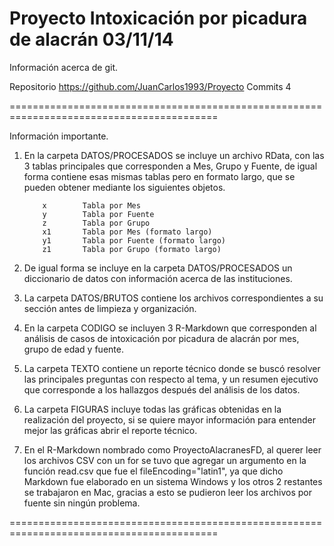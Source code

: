 Proyecto Intoxicación por picadura de alacrán     03/11/14
==========================================================================================

Información acerca de git.

Repositorio      https://github.com/JuanCarlos1993/Proyecto
Commits          4

==========================================================================================

Información importante.

1. En la carpeta DATOS/PROCESADOS se incluye un archivo RData, con las 3 tablas 
principales que corresponden a Mes, Grupo y Fuente, de igual forma contiene esas mismas 
tablas pero en formato largo, que se pueden obtener mediante los siguientes objetos.

           x        Tabla por Mes
           y        Tabla por Fuente
           z        Tabla por Grupo
           x1       Tabla por Mes (formato largo)
           y1       Tabla por Fuente (formato largo)
           z1       Tabla por Grupo (formato largo)
           
           
2. De igual forma se incluye en la carpeta DATOS/PROCESADOS un diccionario de datos con 
información acerca de las instituciones.


3. La carpeta DATOS/BRUTOS contiene los archivos correspondientes a su sección antes de 
limpieza y organización.


4. En la carpeta CODIGO se incluyen 3 R-Markdown que corresponden al análisis de casos 
de intoxicación por picadura de alacrán por mes, grupo de edad y fuente.

 
5. La carpeta TEXTO contiene un reporte técnico donde se buscó resolver las principales 
preguntas con respecto al tema, y un resumen ejecutivo que corresponde a los hallazgos 
después del análisis de los datos.


6. La carpeta FIGURAS incluye todas las gráficas obtenidas en la realización del 
proyecto, si se quiere mayor información para entender mejor las gráficas abrir el 
reporte técnico.

7. En el R-Markdown nombrado como ProyectoAlacranesFD, al querer leer los archivos CSV 
con un for se tuvo que agregar un argumento en la función read.csv que fue el 
fileEncoding="latin1", ya que dicho Markdown fue elaborado en un sistema Windows y los 
otros 2 restantes se trabajaron en Mac, gracias a esto se pudieron leer los archivos 
por fuente sin ningún problema.

==========================================================================================



          
